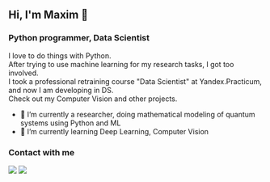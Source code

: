 ## Hi, I'm Maxim 👋
### Python programmer, Data Scientist

I love to do things with Python.  
After trying to use machine learning for my research tasks, I got too involved.  
I took a professional retraining course "Data Scientist" at Yandex.Practicum, and now I am developing in DS.  
Check out my Computer Vision and other projects.

- 🔭 I’m currently a researcher, doing mathematical modeling of quantum systems using Python and ML
- 🌱 I’m currently learning Deep Learning, Computer Vision

### Contact with me
<a href= "https://www.linkedin.com/in/hairymax/"><img src="https://img.icons8.com/color/48/000000/linkedin.png"/></a>
<a href= "mailto:aleshin.m.s@gmail.com"><img src="https://img.icons8.com/color/48/000000/message-squared.png"/></a>

<!--
**hairymax/hairymax** is a ✨ _special_ ✨ repository because its `README.md` (this file) appears on your GitHub profile.

Here are some ideas to get you started:

- 👯 I’m looking to collaborate on ...
- 🤔 I’m looking for help with ...
- 💬 Ask me about ...
- 📫 How to reach me: ...
-->
